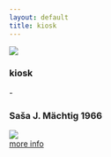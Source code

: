 ```yaml
---
layout: default
title: kiosk
---
```


<section>
	<img class="kiosk" src="{{ site.baseurl }}/assets/images/backgrounds/ikone/kiosk_blue_blur.jpg">
	<div class="icons-presentation">
		<div class="title animated fadeInLeft">
			<h3>kiosk</h3>
			<p>-</p>
			<h3>Saša J. Mächtig 1966</h3>	
		</div>	
		<img class="animated flipInX" src="{{ site.baseurl }}/assets/images/svg-thin/kiosk-w.svg" >
		<a href="{{ site.baseurl }}/kiosk/about">
			<div class="btn animated fadeInUp">more info</div>
		</a>
	</div>
</section>
